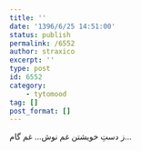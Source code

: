 ```yaml
---
title: ''
date: '1396/6/25 14:51:00'
status: publish
permalink: /6552
author: straxico
excerpt: ''
type: post
id: 6552
category:
    - tytomood
tag: []
post_format: []
---
```

ز دستِ خویشتن غم نوش… غم گام…